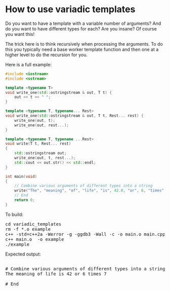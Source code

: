 How to use variadic templates
=============================

Do you want to have a template with a variable number of arguments?
And do you want to have different types for each? Are you insane? Of
course you want this!

The trick here is to think recursively when processing the arguments.
To do this you typically need a base worker template function and
then one at a higher level to do the recursion for you.

Here is a full example:
```C++
#include <iostream>
#include <sstream>

template <typename T>
void write_one(std::ostringstream & out, T t) {
    out << t << " ";
}

template <typename T, typename... Rest>
void write_one(std::ostringstream & out, T t, Rest... rest) {
    write_one(out, t);
    write_one(out, rest...);
}

template <typename T, typename ...Rest>
void write(T t, Rest... rest)
{
    std::ostringstream out;
    write_one(out, t, rest...);
    std::cout << out.str() << std::endl;
}

int main(void)
{
    // Combine various arguments of different types into a string
    write("The", "meaning", "of", "life", "is", 42.0, "or", 6, "times", 7);
    // End
    return 0;
}
```
To build:
<pre>
cd variadic_templates
rm -f *.o example
c++ -std=c++2a -Werror -g -ggdb3 -Wall -c -o main.o main.cpp
c++ main.o  -o example
./example
</pre>
Expected output:
<pre>

# Combine various arguments of different types into a string
The meaning of life is 42 or 6 times 7 

# End
</pre>
